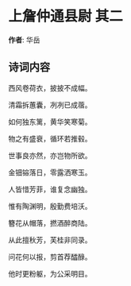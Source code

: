 # 上詹仲通县尉  其二

**作者**: 华岳

## 诗词内容

西风卷荷衣，披披不成幅。

清霜拆蕙囊，冽冽已成蓿。

如何独东篱，黄华笑寒菊。

物之有盛衰，循环若推毂。

世事良亦然，亦岂物所欲。

金钿镕落日，零露洒寒玉。

人皆惜芳菲，谁复念幽独。

惟有陶渊明，殷勤费培沃。

簪花从帽落，撚酒醉商陆。

从此擅秋芳，芙桂非同录。

问花何以报，剪首荐醽醁。

他时更粉躯，为公采明目。

